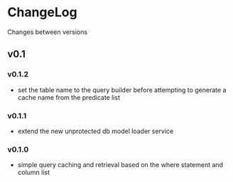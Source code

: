 # ChangeLog

Changes between versions

## v0.1

### v0.1.2

* set the table name to the query builder before attempting to generate a cache
name from the predicate list

### v0.1.1

* extend the new unprotected db model loader service

### v0.1.0

* simple query caching and retrieval based on the where statement and column list
